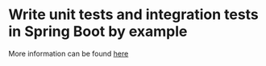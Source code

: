# Write unit tests and integration tests in Spring Boot by example

More information can be found [here](http://www.modulenotfound.com/2018/05/17/write-unit-tests-and-integration-tests-in-spring-boot-by-example/)